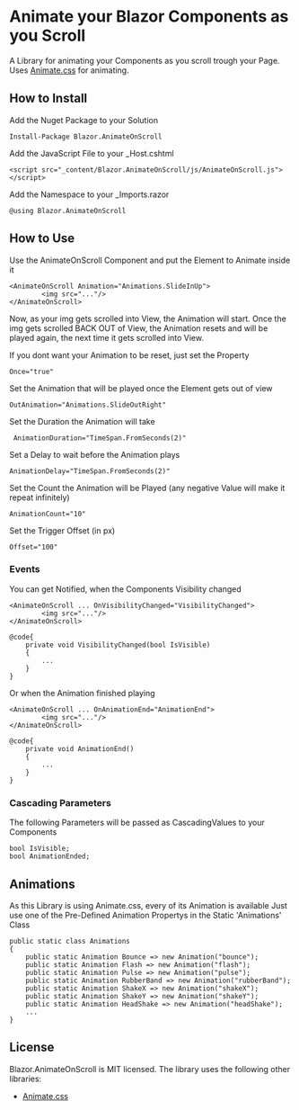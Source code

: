 # Animate your Blazor Components as you Scroll

A Library for animating your Components as you scroll trough your Page. Uses [Animate.css](https://github.com/animate-css/animate.css) for animating.

## How to Install

Add the Nuget Package to your Solution

    Install-Package Blazor.AnimateOnScroll
    
Add the JavaScript File to your _Host.cshtml

    <script src="_content/Blazor.AnimateOnScroll/js/AnimateOnScroll.js"></script>

Add the Namespace to your _Imports.razor

    @using Blazor.AnimateOnScroll

## How to Use

Use the AnimateOnScroll Component and put the Element to Animate inside it

    <AnimateOnScroll Animation="Animations.SlideInUp">
            <img src="..."/>
    </AnimateOnScroll>
Now, as your img gets scrolled into View, the Animation will start. Once the img gets scrolled BACK OUT of View, the Animation resets and will be played again, the next time it gets scrolled into View.

If you dont want your Animation to be reset, just set the Property

    Once="true"

Set the Animation that will be played once the Element gets out of view

    OutAnimation="Animations.SlideOutRight"

Set the Duration the Animation will take

     AnimationDuration="TimeSpan.FromSeconds(2)"

Set a Delay to wait before the Animation plays

    AnimationDelay="TimeSpan.FromSeconds(2)"

Set the Count the Animation will be Played (any negative Value will make it repeat infinitely)

    AnimationCount="10"

Set the Trigger Offset (in px)

    Offset="100"
### Events

You can get Notified, when the Components Visibility changed

    <AnimateOnScroll ... OnVisibilityChanged="VisibilityChanged">
            <img src="..."/>
    </AnimateOnScroll>
	
	@code{
		private void VisibilityChanged(bool IsVisible)
		{
			...
		}
	}

Or when the Animation finished playing

    <AnimateOnScroll ... OnAnimationEnd="AnimationEnd">
            <img src="..."/>
    </AnimateOnScroll>
	
	@code{
		private void AnimationEnd()
		{
			...
		}
	}

### Cascading Parameters
The following Parameters will be passed as CascadingValues to your Components

    bool IsVisible;
    bool AnimationEnded;

## Animations
As this Library is using Animate.css, every of its Animation is available
Just use one of the Pre-Defined Animation Propertys in the Static 'Animations' Class

    public static class Animations
    {
        public static Animation Bounce => new Animation("bounce");
        public static Animation Flash => new Animation("flash");
        public static Animation Pulse => new Animation("pulse");
        public static Animation RubberBand => new Animation("rubberBand");
        public static Animation ShakeX => new Animation("shakeX");
        public static Animation ShakeY => new Animation("shakeY");
        public static Animation HeadShake => new Animation("headShake");
        ...
    }

## License
Blazor.AnimateOnScroll is MIT licensed. The library uses the following other libraries:

-   [Animate.css](https://github.com/animate-css/animate.css)